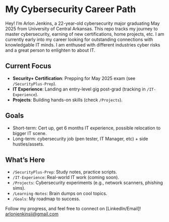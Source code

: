 # My Cybersecurity Career Path
Hey! I’m Arlon Jenkins, a 22-year-old cybersecurity major graduating May 2025 from University of Central Arkansas. This repo tracks my journey to master cybersecurity, earning of new certifications, home projects, etc. I am currently early into my career looking for outstanding connections with knowledgable IT minds. I am enthused with different industries cyber risks and a great person to enlighten to about IT. 

## Current Focus
- **Security+ Certification**: Prepping for May 2025 exam (see `/SecurityPlus-Prep`).
- **IT Experience**: Landing an entry-level gig post-grad (tracking in `/IT-Experience`).
- **Projects**: Building hands-on skills (check `/Projects`).

## Goals
- Short-term: Cert up, get 6 months IT experience, possible relocation to bigger IT scene.
- Long-term: cybersecurity job (pen tester, IT Manager, etc) + side hustles/assets.

## What’s Here
- `/SecurityPlus-Prep`: Study notes, practice scripts.
- `/IT-Experience`: Real-world IT work (coming soon).
- `/Projects`: Cybersecurity experiments (e.g., network scanners, phishing sims).
- `/Learning-Notes`: Brain dumps on cool topics.
- `/Goals`: My roadmap to success.

Follow my progress, and feel free to connect on [LinkedIn/Email]!
arlonjenkinsii@gmail.com
